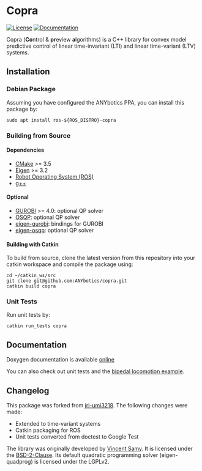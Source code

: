 # Copra

[![License](https://img.shields.io/badge/License-BSD%202--Clause-green.svg)](https://opensource.org/licenses/BSD-2-Clause)
[![Documentation](https://img.shields.io/badge/doxygen-online-brightgreen?logo=read-the-docs&style=flat)](http://jrl-umi3218.github.io/copra/doxygen/HEAD/index.html)

Copra (**Co**ntrol & **pr**eview **a**lgorithms) is a C++ library for convex model predictive control of linear time-invariant (LTI) and linear time-variant (LTV) systems.

## Installation

### Debian Package

Assuming you have configured the ANYbotics PPA, you can install this package by:

    sudo apt install ros-${ROS_DISTRO}-copra

### Building from Source

#### Dependencies

- [CMake](cmake.org) >= 3.5
- [Eigen](http://eigen.tuxfamily.org/index.php?title=Main_Page) >= 3.2
- [Robot Operating System (ROS)](http://wiki.ros.org)
- [g++](https://gcc.gnu.org/)

#### Optional

* [GUROBI](http://www.gurobi.com/) >= 4.0: optional QP solver
* [OSQP](https://osqp.org/): optional QP solver
* [eigen-gurobi](https://github.com/vsamy/eigen-gurobi): bindings for GUROBI
* [eigen-osqp](https://github.com/jrl-umi3218/eigen-osqp.git): optional QP solver

#### Building with Catkin

To build from source, clone the latest version from this repository into your catkin workspace and compile the package using:

    cd ~/catkin_ws/src
    git clone git@github.com:ANYbotics/copra.git
    catkin build copra

### Unit Tests

Run unit tests by:

    catkin run_tests copra

## Documentation

Doxygen documentation is available [online](http://jrl-umi3218.github.io/copra/doxygen/HEAD/index.html)

You can also check out unit tests and the [bipedal locomotion example](https://vsamy.github.io/en/blog/copra-example-cpp).

## Changelog

This package was forked from [jrl-umi3218](https://github.com/jrl-umi3218/copra). The following changes were made:

- Extended to time-variant systems
- Catkin packaging for ROS
- Unit tests converted from doctest to Google Test

The library was originally developed by [Vincent Samy](https://github.com/vsamy). It is licensed under the [BSD-2-Clause](https://opensource.org/licenses/BSD-2-Clause). Its default quadratic programming solver (eigen-quadprog) is licensed under the LGPLv2.

